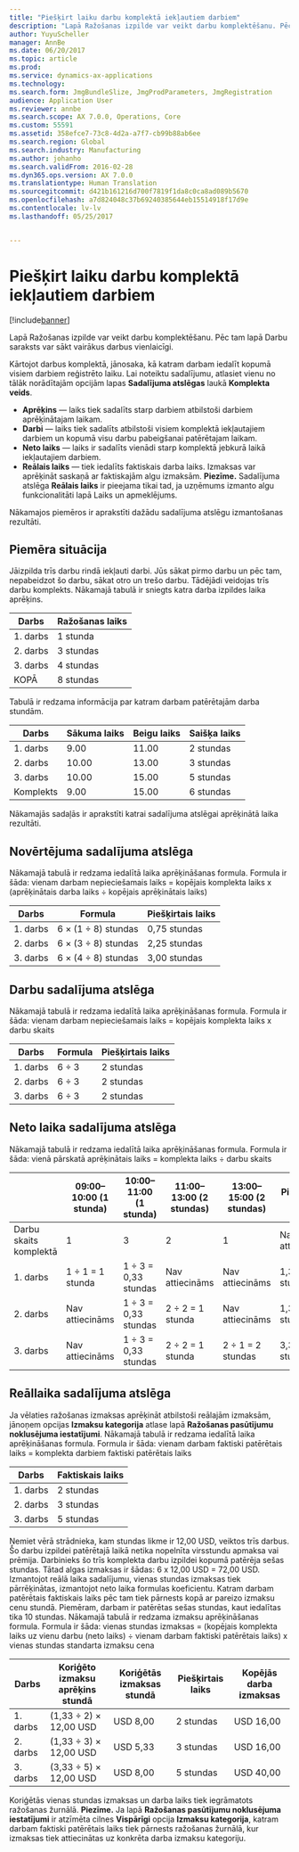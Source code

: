 ```yaml
---
title: "Piešķirt laiku darbu komplektā iekļautiem darbiem"
description: "Lapā Ražošanas izpilde var veikt darbu komplektēšanu. Pēc tam lapā Darbu saraksts var sākt vairākus darbus vienlaicīgi."
author: YuyuScheller
manager: AnnBe
ms.date: 06/20/2017
ms.topic: article
ms.prod: 
ms.service: dynamics-ax-applications
ms.technology: 
ms.search.form: JmgBundleSlize, JmgProdParameters, JmgRegistration
audience: Application User
ms.reviewer: annbe
ms.search.scope: AX 7.0.0, Operations, Core
ms.custom: 55591
ms.assetid: 358efce7-73c8-4d2a-a7f7-cb99b88ab6ee
ms.search.region: Global
ms.search.industry: Manufacturing
ms.author: johanho
ms.search.validFrom: 2016-02-28
ms.dyn365.ops.version: AX 7.0.0
ms.translationtype: Human Translation
ms.sourcegitcommit: d421b161216d700f7819f1da8c0ca8ad089b5670
ms.openlocfilehash: a7d824048c37b69240385644eb15514918f17d9e
ms.contentlocale: lv-lv
ms.lasthandoff: 05/25/2017


---
```


# <a name="allocate-time-to-jobs-in-a-job-bundle"></a>Piešķirt laiku darbu komplektā iekļautiem darbiem

[!include[banner](../includes/banner.md)]


Lapā Ražošanas izpilde var veikt darbu komplektēšanu. Pēc tam lapā Darbu saraksts var sākt vairākus darbus vienlaicīgi.

Kārtojot darbus komplektā, jānosaka, kā katram darbam iedalīt kopumā visiem darbiem reģistrēto laiku. Lai noteiktu sadalījumu, atlasiet vienu no tālāk norādītajām opcijām lapas **Sadalījuma atslēgas** laukā **Komplekta veids**.

-   **Aprēķins** — laiks tiek sadalīts starp darbiem atbilstoši darbiem aprēķinātajam laikam.
-   **Darbi** — laiks tiek sadalīts atbilstoši visiem komplektā iekļautajiem darbiem un kopumā visu darbu pabeigšanai patērētajam laikam.
-   **Neto laiks** — laiks ir sadalīts vienādi starp komplektā jebkurā laikā iekļautajiem darbiem.
-   **Reālais laiks** — tiek iedalīts faktiskais darba laiks. Izmaksas var aprēķināt saskaņā ar faktiskajām algu izmaksām. **Piezīme.** Sadalījuma atslēga **Reālais laiks** ir pieejama tikai tad, ja uzņēmums izmanto algu funkcionalitāti lapā Laiks un apmeklējums.

Nākamajos piemēros ir aprakstīti dažādu sadalījuma atslēgu izmantošanas rezultāti.

## <a name="example-scenario"></a>Piemēra situācija
Jāizpilda trīs darbu rindā iekļauti darbi. Jūs sākat pirmo darbu un pēc tam, nepabeidzot šo darbu, sākat otro un trešo darbu. Tādējādi veidojas trīs darbu komplekts. Nākamajā tabulā ir sniegts katra darba izpildes laika aprēķins.

| Darbs   | Ražošanas laiks |
|-------|-----------------|
| 1. darbs | 1 stunda          |
| 2. darbs | 3 stundas         |
| 3. darbs | 4 stundas         |
| KOPĀ | 8 stundas         |

Tabulā ir redzama informācija par katram darbam patērētajām darba stundām.

| Darbs    | Sākuma laiks | Beigu laiks | Saišķa laiks |
|--------|------------|----------|-------------|
| 1. darbs  | 9.00      | 11.00    | 2 stundas     |
| 2. darbs  | 10.00      | 13.00    | 3 stundas     |
| 3. darbs  | 10.00      | 15.00    | 5 stundas     |
| Komplekts | 9.00      | 15.00    | 6 stundas     |

Nākamajās sadaļās ir aprakstīti katrai sadalījuma atslēgai aprēķinātā laika rezultāti.

## <a name="estimation-allocation-key"></a>Novērtējuma sadalījuma atslēga
Nākamajā tabulā ir redzama iedalītā laika aprēķināšanas formula. Formula ir šāda: vienam darbam nepieciešamais laiks = kopējais komplekta laiks x (aprēķinātais darba laiks ÷ kopējais aprēķinātais laiks)

| Darbs   | Formula           | Piešķirtais laiks |
|-------|-------------------|----------------|
| 1. darbs | 6 × (1 ÷ 8) stundas | 0,75 stundas      |
| 2. darbs | 6 × (3 ÷ 8) stundas | 2,25 stundas     |
| 3. darbs | 6 × (4 ÷ 8) stundas | 3,00 stundas     |

## <a name="jobs-allocation-key"></a>Darbu sadalījuma atslēga
Nākamajā tabulā ir redzama iedalītā laika aprēķināšanas formula. Formula ir šāda: vienam darbam nepieciešamais laiks = kopējais komplekta laiks x darbu skaits

| Darbs   | Formula | Piešķirtais laiks |
|-------|---------|----------------|
| 1. darbs | 6 ÷ 3   | 2 stundas        |
| 2. darbs | 6 ÷ 3   | 2 stundas        |
| 3. darbs | 6 ÷ 3   | 2 stundas        |

## <a name="net-time-allocation-key"></a>Neto laika sadalījuma atslēga
Nākamajā tabulā ir redzama iedalītā laika aprēķināšanas formula. Formula ir šāda: vienā pārskatā aprēķinātais laiks = komplekta laiks ÷ darbu skaits

|                              | 09:00–10:00 (1 stunda) | 10:00–11:00 (1 stunda) | 11:00–13:00 (2 stundas) | 13:00–15:00 (2 stundas) | Piešķirtais laiks |
|------------------------------|----------------------|----------------------|-----------------------|-----------------------|----------------|
| Darbu skaits komplektā | 1                    | 3                    | 2                     | 1                     | Nav attiecināms |
| 1. darbs                        | 1 ÷ 1 = 1 stunda       | 1 ÷ 3 = 0,33 stundas    | Nav attiecināms        | Nav attiecināms        | 1,33 stundas     |
| 2. darbs                        | Nav attiecināms       | 1 ÷ 3 = 0,33 stundas    | 2 ÷ 2 = 1 stunda        | Nav attiecināms        | 1,33 stundas     |
| 3. darbs                        | Nav attiecināms       | 1 ÷ 3 = 0,33 stundas    | 2 ÷ 2 = 1 stunda        | 2 ÷ 1 = 2 stundas       | 3,33 stundas     |

## <a name="real-time-allocation-key"></a>Reāllaika sadalījuma atslēga
Ja vēlaties ražošanas izmaksas aprēķināt atbilstoši reālajām izmaksām, jānoņem opcijas **Izmaksu kategorija** atlase lapā **Ražošanas pasūtījumu noklusējuma iestatījumi**. Nākamajā tabulā ir redzama iedalītā laika aprēķināšanas formula. Formula ir šāda: vienam darbam faktiski patērētais laiks = komplekta darbiem faktiski patērētais laiks

| Darbs   | Faktiskais laiks |
|-------|-------------|
| 1. darbs | 2 stundas     |
| 2. darbs | 3 stundas     |
| 3. darbs | 5 stundas     |

Ņemiet vērā strādnieka, kam stundas likme ir 12,00 USD, veiktos trīs darbus. Šo darbu izpildei patērētajā laikā netika nopelnīta virsstundu apmaksa vai prēmija. Darbinieks šo trīs komplekta darbu izpildei kopumā patērēja sešas stundas. Tātad algas izmaksas ir šādas: 6 x 12,00 USD = 72,00 USD. Izmantojot reālā laika sadalījumu, vienas stundas izmaksas tiek pārrēķinātas, izmantojot neto laika formulas koeficientu. Katram darbam patērētais faktiskais laiks pēc tam tiek pārnests kopā ar pareizo izmaksu cenu stundā. Piemēram, darbam ir patērētas sešas stundas, kaut iedalītas tika 10 stundas. Nākamajā tabulā ir redzama izmaksu aprēķināšanas formula. Formula ir šāda: vienas stundas izmaksas = (kopējais komplekta laiks uz vienu darbu (neto laiks) ÷ vienam darbam faktiski patērētais laiks) x vienas stundas standarta izmaksu cena

| Darbs   | Koriģēto izmaksu aprēķins stundā | Koriģētās izmaksas stundā | Piešķirtais laiks | Kopējās darba izmaksas |
|-------|----------------------------------------|-------------------------|----------------|-------------------|
| 1. darbs | (1,33 ÷ 2) × 12,00 USD                 | USD 8,00                | 2 stundas        | USD 16,00         |
| 2. darbs | (1,33 ÷ 3) × 12,00 USD                 | USD 5,33                | 3 stundas        | USD 16,00         |
| 3. darbs | (3,33 ÷ 5) × 12,00 USD                 | USD 8,00                | 5 stundas        | USD 40,00         |

Koriģētās vienas stundas izmaksas un darba laiks tiek iegrāmatots ražošanas žurnālā. **Piezīme.** Ja lapā **Ražošanas pasūtījumu noklusējuma iestatījumi** ir atzīmēta cilnes **Vispārīgi** opcija **Izmaksu kategorija**, katram darbam faktiski patērētais laiks tiek pārnests ražošanas žurnālā, kur izmaksas tiek attiecinātas uz konkrēta darba izmaksu kategoriju.




